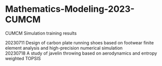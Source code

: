 # Mathematics-Modeling-2023-CUMCM
CUMCM Simulation training results

20230711 Design of carbon plate running shoes based on footwear finite element analysis and high-precision numerical simulation  
20230718 A study of javelin throwing based on aerodynamics and entropy weighted TOPSIS  
